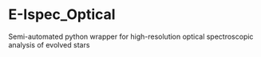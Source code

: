 # E-Ispec_Optical
Semi-automated python wrapper for high-resolution optical spectroscopic analysis of evolved stars
